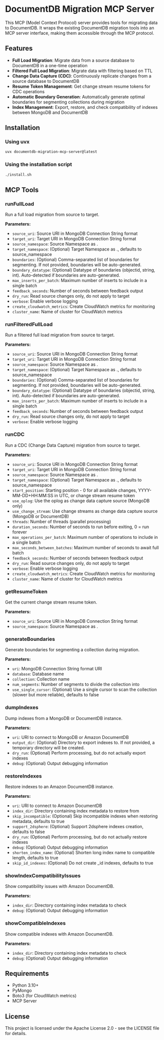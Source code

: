 # DocumentDB Migration MCP Server

This MCP (Model Context Protocol) server provides tools for migrating data to DocumentDB. It wraps the existing DocumentDB migration tools into an MCP server interface, making them accessible through the MCP protocol.

## Features

- **Full Load Migration**: Migrate data from a source database to DocumentDB in a one-time operation
- **Filtered Full Load Migration**: Migrate data with filtering based on TTL
- **Change Data Capture (CDC)**: Continuously replicate changes from a source database to DocumentDB
- **Resume Token Management**: Get change stream resume tokens for CDC operations
- **Automatic Boundary Generation**: Automatically generate optimal boundaries for segmenting collections during migration
- **Index Management**: Export, restore, and check compatibility of indexes between MongoDB and DocumentDB

## Installation

### Using uvx

```bash
uvx documentdb-migration-mcp-server@latest
```

### Using the installation script

```bash
./install.sh
```

## MCP Tools

### runFullLoad

Run a full load migration from source to target.

**Parameters:**
- `source_uri`: Source URI in MongoDB Connection String format
- `target_uri`: Target URI in MongoDB Connection String format
- `source_namespace`: Source Namespace as <database>.<collection>
- `target_namespace`: (Optional) Target Namespace as <database>.<collection>, defaults to source_namespace
- `boundaries`: (Optional) Comma-separated list of boundaries for segmenting. If not provided, boundaries will be auto-generated.
- `boundary_datatype`: (Optional) Datatype of boundaries (objectid, string, int). Auto-detected if boundaries are auto-generated.
- `max_inserts_per_batch`: Maximum number of inserts to include in a single batch
- `feedback_seconds`: Number of seconds between feedback output
- `dry_run`: Read source changes only, do not apply to target
- `verbose`: Enable verbose logging
- `create_cloudwatch_metrics`: Create CloudWatch metrics for monitoring
- `cluster_name`: Name of cluster for CloudWatch metrics

### runFilteredFullLoad

Run a filtered full load migration from source to target.

**Parameters:**
- `source_uri`: Source URI in MongoDB Connection String format
- `target_uri`: Target URI in MongoDB Connection String format
- `source_namespace`: Source Namespace as <database>.<collection>
- `target_namespace`: (Optional) Target Namespace as <database>.<collection>, defaults to source_namespace
- `boundaries`: (Optional) Comma-separated list of boundaries for segmenting. If not provided, boundaries will be auto-generated.
- `boundary_datatype`: (Optional) Datatype of boundaries (objectid, string, int). Auto-detected if boundaries are auto-generated.
- `max_inserts_per_batch`: Maximum number of inserts to include in a single batch
- `feedback_seconds`: Number of seconds between feedback output
- `dry_run`: Read source changes only, do not apply to target
- `verbose`: Enable verbose logging

### runCDC

Run a CDC (Change Data Capture) migration from source to target.

**Parameters:**
- `source_uri`: Source URI in MongoDB Connection String format
- `target_uri`: Target URI in MongoDB Connection String format
- `source_namespace`: Source Namespace as <database>.<collection>
- `target_namespace`: (Optional) Target Namespace as <database>.<collection>, defaults to source_namespace
- `start_position`: Starting position - 0 for all available changes, YYYY-MM-DD+HH:MM:SS in UTC, or change stream resume token
- `use_oplog`: Use the oplog as change data capture source (MongoDB only)
- `use_change_stream`: Use change streams as change data capture source (MongoDB or DocumentDB)
- `threads`: Number of threads (parallel processing)
- `duration_seconds`: Number of seconds to run before exiting, 0 = run forever
- `max_operations_per_batch`: Maximum number of operations to include in a single batch
- `max_seconds_between_batches`: Maximum number of seconds to await full batch
- `feedback_seconds`: Number of seconds between feedback output
- `dry_run`: Read source changes only, do not apply to target
- `verbose`: Enable verbose logging
- `create_cloudwatch_metrics`: Create CloudWatch metrics for monitoring
- `cluster_name`: Name of cluster for CloudWatch metrics

### getResumeToken

Get the current change stream resume token.

**Parameters:**
- `source_uri`: Source URI in MongoDB Connection String format
- `source_namespace`: Source Namespace as <database>.<collection>

### generateBoundaries

Generate boundaries for segmenting a collection during migration.

**Parameters:**
- `uri`: MongoDB Connection String format URI
- `database`: Database name
- `collection`: Collection name
- `num_segments`: Number of segments to divide the collection into
- `use_single_cursor`: (Optional) Use a single cursor to scan the collection (slower but more reliable), defaults to false

### dumpIndexes

Dump indexes from a MongoDB or DocumentDB instance.

**Parameters:**
- `uri`: URI to connect to MongoDB or Amazon DocumentDB
- `output_dir`: (Optional) Directory to export indexes to. If not provided, a temporary directory will be created.
- `dry_run`: (Optional) Perform processing, but do not actually export indexes
- `debug`: (Optional) Output debugging information

### restoreIndexes

Restore indexes to an Amazon DocumentDB instance.

**Parameters:**
- `uri`: URI to connect to Amazon DocumentDB
- `index_dir`: Directory containing index metadata to restore from
- `skip_incompatible`: (Optional) Skip incompatible indexes when restoring metadata, defaults to true
- `support_2dsphere`: (Optional) Support 2dsphere indexes creation, defaults to false
- `dry_run`: (Optional) Perform processing, but do not actually restore indexes
- `debug`: (Optional) Output debugging information
- `shorten_index_name`: (Optional) Shorten long index name to compatible length, defaults to true
- `skip_id_indexes`: (Optional) Do not create _id indexes, defaults to true

### showIndexCompatibilityIssues

Show compatibility issues with Amazon DocumentDB.

**Parameters:**
- `index_dir`: Directory containing index metadata to check
- `debug`: (Optional) Output debugging information

### showCompatibleIndexes

Show compatible indexes with Amazon DocumentDB.

**Parameters:**
- `index_dir`: Directory containing index metadata to check
- `debug`: (Optional) Output debugging information

## Requirements

- Python 3.10+
- PyMongo
- Boto3 (for CloudWatch metrics)
- MCP Server

## License

This project is licensed under the Apache License 2.0 - see the LICENSE file for details.

